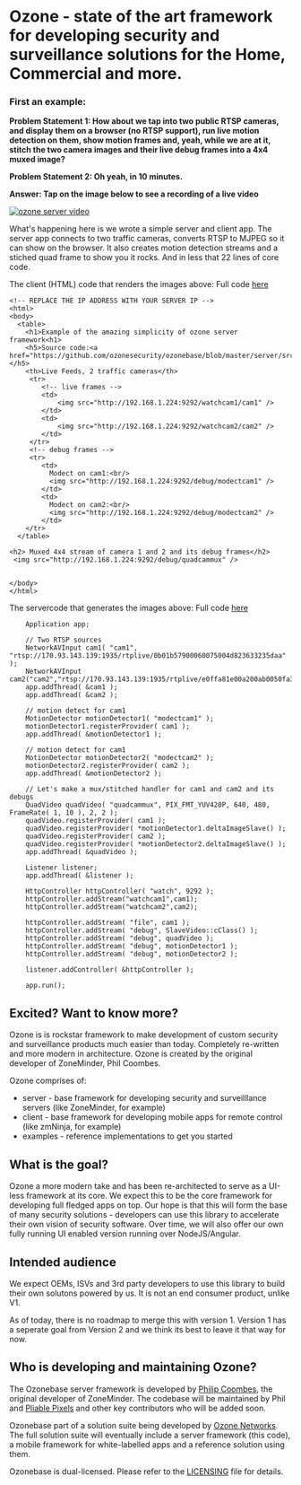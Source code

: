 # Ozone - state of the art framework for developing security and surveillance solutions for the Home, Commercial and more.


### First an example:

**Problem Statement 1: How about we tap into two public RTSP cameras, and display them on a browser (no RTSP support), run live motion detection on them, show motion frames and, yeah, while we are at it, stitch the two camera images and their live debug frames into a 4x4 muxed image?**

**Problem Statement 2: Oh yeah, in 10 minutes.**


**Answer: Tap on the image below to see a recording of a live video**

[![ozone server video](http://img.youtube.com/vi/Ic2HXUjxRnU/0.jpg)](http://www.youtube.com/watch?v=Ic2HXUjxRnU "ozone server example")

What's happening here is we wrote a simple server and client app. The server app connects to two traffic cameras, converts RTSP to MJPEG so it can show on the browser. It also creates motion detection streams and a stiched quad frame to show you it rocks. And in less that 22 lines of core code. 



The client (HTML) code that renders the images above:
Full code [here](https://github.com/ozonesecurity/ozonebase/blob/master/server/src/examples/starter_example.html)

```
<!-- REPLACE THE IP ADDRESS WITH YOUR SERVER IP -->
<html>
<body>
  <table>
    <h1>Example of the amazing simplicity of ozone server framework<h1>
    <h5>Source code:<a href="https://github.com/ozonesecurity/ozonebase/blob/master/server/src/examples/starter_example.cpp">here</a></h5>
    <th>Live Feeds, 2 traffic cameras</th>
     <tr>
        <!-- live frames -->
        <td>
            <img src="http://192.168.1.224:9292/watchcam1/cam1" />
        </td>
        <td>
            <img src="http://192.168.1.224:9292/watchcam2/cam2" />
        </td>
     </tr>
     <!-- debug frames -->
     <tr>
        <td>
          Modect on cam1:<br/>
          <img src="http://192.168.1.224:9292/debug/modectcam1" />
        </td>
        <td>
          Modect on cam2:<br/>
          <img src="http://192.168.1.224:9292/debug/modectcam2" />
        </td>
    </tr>
  </table>
 
<h2> Muxed 4x4 stream of camera 1 and 2 and its debug frames</h2>
 <img src="http://192.168.1.224:9292/debug/quadcammux" />


</body>
</html>
```


The servercode that generates the images above:
Full code [here](https://github.com/ozonesecurity/ozonebase/blob/master/server/src/examples/starter_example.cpp)


```
	Application app;

   	// Two RTSP sources 
    NetworkAVInput cam1( "cam1", "rtsp://170.93.143.139:1935/rtplive/0b01b57900060075004d823633235daa" );
    NetworkAVInput cam2("cam2","rtsp://170.93.143.139:1935/rtplive/e0ffa81e00a200ab0050fa36c4235c0a");
    app.addThread( &cam1 );
    app.addThread( &cam2 );

	// motion detect for cam1
	MotionDetector motionDetector1( "modectcam1" );
  	motionDetector1.registerProvider( cam1 );
   	app.addThread( &motionDetector1 );

	// motion detect for cam1
	MotionDetector motionDetector2( "modectcam2" );
  	motionDetector2.registerProvider( cam2 );
   	app.addThread( &motionDetector2 );

	// Let's make a mux/stitched handler for cam1 and cam2 and its debugs
	QuadVideo quadVideo( "quadcammux", PIX_FMT_YUV420P, 640, 480, FrameRate( 1, 10 ), 2, 2 );
   	quadVideo.registerProvider( cam1 );
   	quadVideo.registerProvider( *motionDetector1.deltaImageSlave() );
   	quadVideo.registerProvider( cam2 );
   	quadVideo.registerProvider( *motionDetector2.deltaImageSlave() );
   	app.addThread( &quadVideo );

	Listener listener;
    app.addThread( &listener );

    HttpController httpController( "watch", 9292 );
    httpController.addStream("watchcam1",cam1);
    httpController.addStream("watchcam2",cam2);

	httpController.addStream( "file", cam1 );
   	httpController.addStream( "debug", SlaveVideo::cClass() );
   	httpController.addStream( "debug", quadVideo );
   	httpController.addStream( "debug", motionDetector1 );
   	httpController.addStream( "debug", motionDetector2 );
	
    listener.addController( &httpController );

    app.run();
```


## Excited? Want to know more?

Ozone is is rockstar framework to make development of custom security and surveillance products much easier than today.
Completely re-written and more modern in architecture. Ozone is created by the original developer of ZoneMinder, Phil Coombes.

Ozone comprises of:

* server - base framework for developing security and surveilllance servers (like ZoneMinder, for example)
* client - base framework for developing mobile apps for remote control (like zmNinja, for example)
* examples - reference implementations to get  you started


## What is the goal?

Ozone a more modern take and has been re-architected to serve as a UI-less framework at its core. We expect this to be the core framework for developing full fledged apps on top. Our hope is that this will form the base of many security solutions - developers can use this library to accelerate their own vision of security software. Over time, we will also offer our own fully running UI enabled version running over NodeJS/Angular.

## Intended audience

We expect OEMs, ISVs and 3rd party developers to use this library to build their own solutons powered by us. It is not an end consumer product, unlike V1.

As of today, there is no roadmap to merge this with version 1. Version 1 has a seperate goal from Version 2 and we think its best to leave it that way for now.

## Who is developing and maintaining Ozone?
The Ozonebase server framework is developed by [Philip Coombes](https://github.com/web2wire), the original developer of ZoneMinder.
The codebase will be maintained by Phil and [Pliable Pixels](https://github.com/pliablepixels) and other key contributors who will be added soon.

Ozonebase part of a solution suite being developed by [Ozone Networks](http://ozone.network). The full solution suite will eventually include a server framework (this code), a mobile framework for white-labelled apps and a reference solution using them.

Ozonebase is dual-licensed.
Please refer to the [LICENSING](LICENSE.md) file for details.
